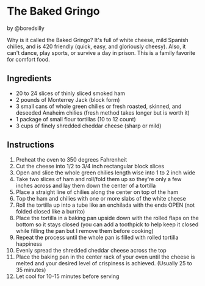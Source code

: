 # The Baked Gringo
by @boredsilly

Why is it called the Baked Gringo? It's full of white cheese, mild Spanish chilies, and is 420 friendly (quick, easy, and gloriously cheesy). Also, it can't dance, play sports, or survive a day in prison. This is a family favorite for comfort food.

## Ingredients

- 20 to 24 slices of thinly sliced smoked ham 
- 2 pounds of Monterrey Jack (block form)
- 3 small cans of whole green chilies or fresh roasted, skinned, and deseeded Anaheim chilies (fresh method takes longer but is worth it)
- 1 package of small flour tortillas (10 to 12 count)
- 3 cups of finely shredded cheddar cheese (sharp or mild)

## Instructions

1. Preheat the oven to 350 degrees Fahrenheit
2. Cut the cheese into 1/2 to 3/4 inch rectangular block slices
3. Open and slice the whole green chilies length wise into 1 to 2 inch wide
4. Take two slices of ham and roll/fold them up so they're only a few inches across and lay them down the center of a tortilla
5. Place a straight line of chilies along the center on top of the ham
6. Top the ham and chilies with one or more slabs of the white cheese
7. Roll the tortilla up into a tube like an enchilada with the ends OPEN (not folded closed like a burrito)
8. Place the tortilla in a baking pan upside down with the rolled flaps on the bottom so it stays closed (you can add a toothpick to help keep it closed while filling the pan but I remove them before cooking)
9. Repeat the process until the whole pan is filled with rolled tortilla happiness
10. Evenly spread the shredded cheddar cheese across the top
11. Place the baking pan in the center rack of your oven until the cheese is melted and your desired level of crispiness is achieved. (Usually 25 to 35 minutes)
12. Let cool for 10-15 minutes before serving
